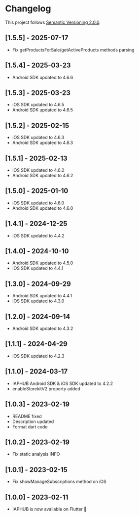 # Changelog
This project follows [Semantic Versioning 2.0.0](https://semver.org/spec/v2.0.0.html).

## [1.5.5] - 2025-07-17
- Fix getProductsForSale/getActiveProducts methods parsing

## [1.5.4] - 2025-03-23
- Android SDK updated to 4.6.6

## [1.5.3] - 2025-03-23
- iOS SDK updated to 4.6.5
- Android SDK updated to 4.6.5

## [1.5.2] - 2025-02-15
- iOS SDK updated to 4.6.3
- Android SDK updated to 4.6.3

## [1.5.1] - 2025-02-13
- iOS SDK updated to 4.6.2
- Android SDK updated to 4.6.2

## [1.5.0] - 2025-01-10
- iOS SDK updated to 4.6.0
- Android SDK updated to 4.6.0

## [1.4.1] - 2024-12-25
- iOS SDK updated to 4.4.2

## [1.4.0] - 2024-10-10
- Android SDK updated to 4.5.0
- iOS SDK updated to 4.4.1

## [1.3.0] - 2024-09-29
- Android SDK updated to 4.4.1
- iOS SDK updated to 4.3.0

## [1.2.0] - 2024-09-14
- Android SDK updated to 4.3.2

## [1.1.1] - 2024-04-29
- iOS SDK updated to 4.2.3

## [1.1.0] - 2024-03-17
- IAPHUB Android SDK & iOS SDK updated to 4.2.2
- enableStorekitV2 property added

## [1.0.3] - 2023-02-19
- README fixed
- Description updated
- Format dart code

## [1.0.2] - 2023-02-19
- Fix static analysis INFO

## [1.0.1] - 2023-02-15
- Fix showManageSubscriptions method on iOS

## [1.0.0] - 2023-02-11
- IAPHUB is now available on Flutter 🥳